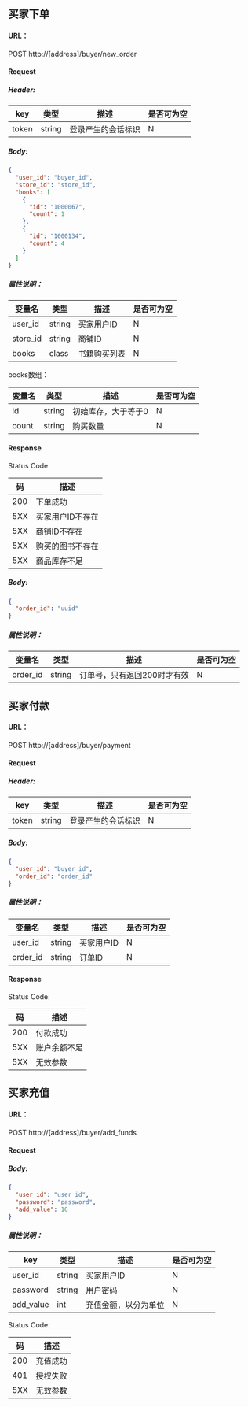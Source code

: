 ## 买家下单

#### URL：
POST http://[address]/buyer/new_order

#### Request

##### Header:

key | 类型 | 描述 | 是否可为空
---|---|---|---
token | string | 登录产生的会话标识 | N

##### Body:
```json
{
  "user_id": "buyer_id",
  "store_id": "store_id",
  "books": [
    {
      "id": "1000067",
      "count": 1
    },
    {
      "id": "1000134",
      "count": 4
    }
  ]
}
```

##### 属性说明：

变量名 | 类型 | 描述 | 是否可为空
---|---|---|---
user_id | string | 买家用户ID | N
store_id | string | 商铺ID | N
books | class | 书籍购买列表 | N

books数组：

变量名 | 类型 | 描述 | 是否可为空
---|---|---|---
id | string | 初始库存，大于等于0 | N
count | string | 购买数量 | N


#### Response

Status Code:

码 | 描述
--- | ---
200 | 下单成功
5XX | 买家用户ID不存在
5XX | 商铺ID不存在
5XX | 购买的图书不存在
5XX | 商品库存不足

##### Body:
```json
{
  "order_id": "uuid"
}
```

##### 属性说明：

变量名 | 类型 | 描述 | 是否可为空
---|---|---|---
order_id | string | 订单号，只有返回200时才有效 | N


## 买家付款

#### URL：
POST http://[address]/buyer/payment

#### Request

##### Header:

key | 类型 | 描述 | 是否可为空
---|---|---|---
token | string | 登录产生的会话标识 | N

##### Body:
```json
{
  "user_id": "buyer_id",
  "order_id": "order_id"
}
```

##### 属性说明：

变量名 | 类型 | 描述 | 是否可为空
---|---|---|---
user_id | string | 买家用户ID | N
order_id | string | 订单ID | N


#### Response

Status Code:

码 | 描述
--- | ---
200 | 付款成功
5XX | 账户余额不足
5XX | 无效参数


## 买家充值

#### URL：
POST http://[address]/buyer/add_funds

#### Request



##### Body:
```json
{
  "user_id": "user_id",
  "password": "password",
  "add_value": 10
}
```

##### 属性说明：

key | 类型 | 描述 | 是否可为空
---|---|---|---
user_id | string | 买家用户ID | N
password | string | 用户密码 | N
add_value | int | 充值金额，以分为单位 | N


Status Code:

码 | 描述
--- | ---
200 | 充值成功
401 | 授权失败
5XX | 无效参数
